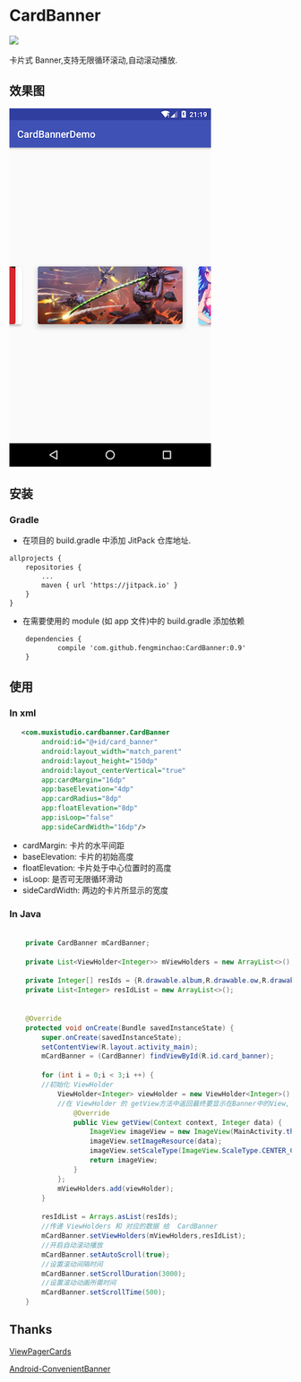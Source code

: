 # CardBanner

[![](https://jitpack.io/v/fengminchao/CardBanner.svg)](https://jitpack.io/#fengminchao/CardBanner)

卡片式 Banner,支持无限循环滚动,自动滚动播放.

## 效果图

![](./screenshots/cardexample.png)

## 安装

### Gradle
- 在项目的 build.gradle 中添加 JitPack 仓库地址.

```
allprojects {
	repositories {
		...
		maven { url 'https://jitpack.io' }
	}
}
```

- 在需要使用的 module (如 app 文件)中的 build.gradle 添加依赖

```
	dependencies {
	        compile 'com.github.fengminchao:CardBanner:0.9'
	}
```

## 使用

### In xml

```xml
   <com.muxistudio.cardbanner.CardBanner
        android:id="@+id/card_banner"
        android:layout_width="match_parent"
        android:layout_height="150dp"
        android:layout_centerVertical="true"
        app:cardMargin="16dp"
        app:baseElevation="4dp"
        app:cardRadius="8dp"
        app:floatElevation="8dp"
        app:isLoop="false"
        app:sideCardWidth="16dp"/>
```

- cardMargin: 卡片的水平间距
- baseElevation: 卡片的初始高度
- floatElevation: 卡片处于中心位置时的高度
- isLoop: 是否可无限循环滑动
- sideCardWidth: 两边的卡片所显示的宽度

### In Java

```java

    private CardBanner mCardBanner;

    private List<ViewHolder<Integer>> mViewHolders = new ArrayList<>();

    private Integer[] resIds = {R.drawable.album,R.drawable.ow,R.drawable.bili};
    private List<Integer> resIdList = new ArrayList<>();
    
 
    @Override
    protected void onCreate(Bundle savedInstanceState) {
        super.onCreate(savedInstanceState);
        setContentView(R.layout.activity_main);
        mCardBanner = (CardBanner) findViewById(R.id.card_banner);

        for (int i = 0;i < 3;i ++) {
        //初始化 ViewHolder
            ViewHolder<Integer> viewHolder = new ViewHolder<Integer>() {
            //在 ViewHolder 的 getView方法中返回最终要显示在Banner中的View, 因为考虑到项目中用 Fresco 做图片加载所以没固定写 ImageView.
                @Override
                public View getView(Context context, Integer data) {
                    ImageView imageView = new ImageView(MainActivity.this);
                    imageView.setImageResource(data);
                    imageView.setScaleType(ImageView.ScaleType.CENTER_CROP);
                    return imageView;
                }
            };
            mViewHolders.add(viewHolder);
        }
        
        resIdList = Arrays.asList(resIds);
        //传递 ViewHolders 和 对应的数据 给  CardBanner
        mCardBanner.setViewHolders(mViewHolders,resIdList);
        //开启自动滚动播放
        mCardBanner.setAutoScroll(true);
        //设置滚动间隔时间
        mCardBanner.setScrollDuration(3000);
        //设置滚动动画所需时间
        mCardBanner.setScrollTime(500);
    }
```

## Thanks
[ViewPagerCards](https://github.com/rubensousa/ViewPagerCards)

[Android-ConvenientBanner](https://github.com/saiwu-bigkoo/Android-ConvenientBanner)

